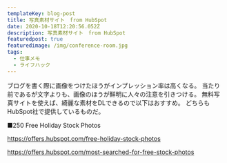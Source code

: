 ```yaml
---
templateKey: blog-post
title: 写真素材サイト　from HubSpot
date: 2020-10-18T12:20:56.052Z
description: 写真素材サイト　from HubSpot
featuredpost: true
featuredimage: /img/conference-room.jpg
tags:
  - 仕事メモ
  - ライフハック
---
```

ブログを書く際に画像をつけたほうがインプレッション率は高くなる。
当たり前であるが文字よりも、画像のほうが鮮明に人々の注意を引きつける。
無料写真サイトを使えば、綺麗な素材をDLできるので以下はおすすめ。
どちらもHubSpot社で提供しているものだ。

■250 Free Holiday Stock Photos

https://offers.hubspot.com/free-holiday-stock-photos

https://offers.hubspot.com/most-searched-for-free-stock-photos